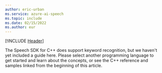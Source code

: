 ```yaml
---
author: eric-urban
ms.service: azure-ai-speech
ms.topic: include
ms.date: 02/15/2022
ms.author: eur
---
```


[!INCLUDE [Header](../../common/cpp.md)]

The Speech SDK for C++ does support keyword recognition, but we haven't yet included a guide here. Please select another programming language to get started and learn about the concepts, or see the C++ reference and samples linked from the beginning of this article. 
